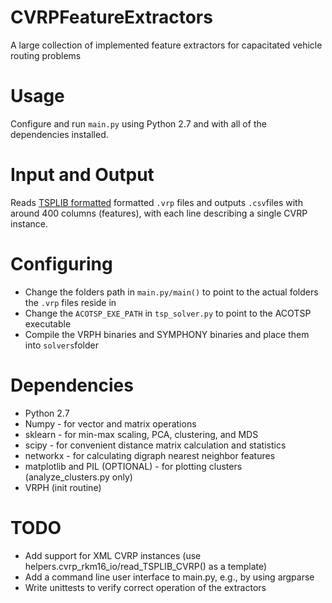 # CVRPFeatureExtractors
A large collection of implemented feature extractors for capacitated vehicle routing problems

# Usage

Configure and run `main.py` using Python 2.7 and with all of the dependencies installed.

# Input and Output

Reads [TSPLIB formatted](http://comopt.ifi.uni-heidelberg.de/software/TSPLIB95/) formatted `.vrp` files and outputs `.csv`files with around 400 columns (features), with each line describing a single CVRP instance.

# Configuring

* Change the folders path in `main.py/main()` to point to the actual folders the `.vrp` files reside in
* Change the `ACOTSP_EXE_PATH` in `tsp_solver.py` to point to the ACOTSP executable
* Compile the VRPH binaries and SYMPHONY binaries and place them into `solvers`folder

# Dependencies

* Python 2.7
* Numpy - for vector and matrix operations
* sklearn - for min-max scaling, PCA, clustering, and MDS
* scipy - for convenient distance matrix calculation and statistics
* networkx - for calculating digraph nearest neighbor features
* matplotlib and PIL (OPTIONAL) - for plotting clusters (analyze_clusters.py only)
* VRPH (init routine)

# TODO

* Add support for XML CVRP instances (use helpers.cvrp_rkm16_io/read_TSPLIB_CVRP() as a template)
* Add a command line user interface to main.py, e.g., by using argparse
* Write unittests to verify correct operation of the extractors  